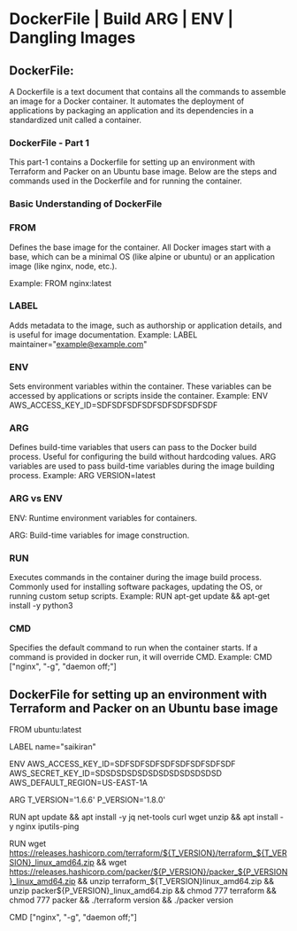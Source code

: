 # DockerFile | Build ARG | ENV | Dangling Images

## DockerFile:
A Dockerfile is a text document that contains all the commands to assemble an image for a Docker container. It automates the deployment of applications by packaging an application and its dependencies in a standardized unit called a container.

### DockerFile - Part 1
This part-1 contains a Dockerfile for setting up an environment with Terraform and Packer on an Ubuntu base image. Below are the steps and commands used in the Dockerfile and for running the container.

### Basic Understanding of DockerFile
### FROM
Defines the base image for the container. All Docker images start with a base, which can be a minimal OS (like alpine or ubuntu) or an application image (like nginx, node, etc.).

Example: FROM nginx:latest
### LABEL
Adds metadata to the image, such as authorship or application details, and is useful for image documentation.
Example: LABEL maintainer="example@example.com"
### ENV
Sets environment variables within the container. These variables can be accessed by applications or scripts inside the container. 
Example: ENV AWS_ACCESS_KEY_ID=SDFSDFSDFSDFSDFSDFSDFSDF
### ARG
Defines build-time variables that users can pass to the Docker build process. Useful for configuring the build without hardcoding values. ARG variables are used to pass build-time variables during the image building process.
Example: ARG VERSION=latest
### ARG vs ENV
ENV: Runtime environment variables for containers.

ARG: Build-time variables for image construction.
### RUN
Executes commands in the container during the image build process. Commonly used for installing software packages, updating the OS, or running custom setup scripts.
Example: RUN apt-get update && apt-get install -y python3
### CMD
Specifies the default command to run when the container starts. If a command is provided in docker run, it will override CMD.
Example: CMD ["nginx", "-g", "daemon off;"]

## DockerFile for setting up an environment with Terraform and Packer on an Ubuntu base image

FROM ubuntu:latest

LABEL name="saikiran"

ENV AWS_ACCESS_KEY_ID=SDFSDFSDFSDFSDFSDFSDFSDF
AWS_SECRET_KEY_ID=SDSDSDSDSDSDSDSDSDSDSDSD
AWS_DEFAULT_REGION=US-EAST-1A

ARG T_VERSION='1.6.6'
P_VERSION='1.8.0'

RUN apt update && apt install -y jq net-tools curl wget unzip
&& apt install -y nginx iputils-ping

RUN wget https://releases.hashicorp.com/terraform/${T_VERSION}/terraform_${T_VERSION}_linux_amd64.zip
&& wget https://releases.hashicorp.com/packer/${P_VERSION}/packer_${P_VERSION}_linux_amd64.zip
&& unzip terraform_${T_VERSION}linux_amd64.zip && unzip packer${P_VERSION}_linux_amd64.zip
&& chmod 777 terraform && chmod 777 packer
&& ./terraform version && ./packer version

CMD ["nginx", "-g", "daemon off;"]
